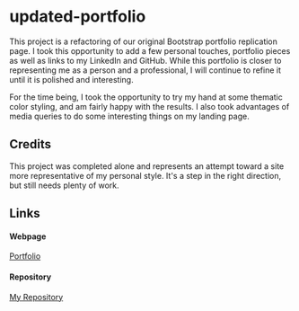 # updated-portfolio

This project is a refactoring of our original Bootstrap portfolio replication page. I took this opportunity to add a few personal touches, portfolio pieces as well as links to my LinkedIn and GitHub. While this portfolio is closer to representing me as a person and a professional, I will continue to refine it until it is polished and interesting. 

For the time being, I took the opportunity to try my hand at some thematic color styling, and am fairly happy with the results. I also took advantages of media queries to do some interesting things on my landing page. 

## Credits 
This project was completed alone and represents an attempt toward a site more representative of my personal style. It's a step in the right direction, but still needs plenty of work. 

## Links

#### Webpage 
[Portfolio](https://ad-fleming.github.io/updated-portfolio/)

#### Repository
[My Repository](https://github.com/ad-fleming/updated-portfolio)
